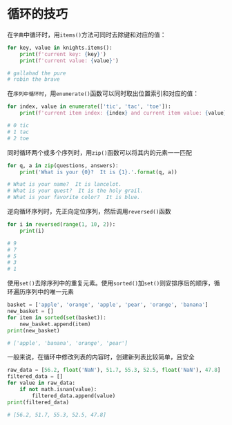 # 循环的技巧

在`字典`中循环时，用`items()`方法可同时去除键和对应的值：
```python
for key, value in knights.items():
    print(f'current key: {key}')
    print(f'current value: {value}')

# gallahad the pure
# robin the brave
```

在`序列中循环时`，用`enumerate()`函数可以同时取出位置索引和对应的值：
```python
for index, value in enumerate(['tic', 'tac', 'toe']):
    print(f'current item index: {index} and current item value: {value}')

# 0 tic
# 1 tac
# 2 toe
```

同时循环两个或多个序列时，用`zip()`函数可以将其内的元素一一匹配
```python
for q, a in zip(questions, answers): 
    print('What is your {0}?  It is {1}.'.format(q, a))

# What is your name?  It is lancelot.
# What is your quest?  It is the holy grail.
# What is your favorite color?  It is blue.
```

逆向循环序列时，先正向定位序列，然后调用`reversed()`函数
```python
for i in reversed(range(1, 10, 2)):
    print(i)

# 9
# 7
# 5
# 3
# 1
```

使用`set()`去除序列中的重复元素。使用`sorted()`加`set()`则安排序后的顺序，循环遍历序列中的唯一元素
```python
basket = ['apple', 'orange', 'apple', 'pear', 'orange', 'banana']
new_basket = []
for item in sorted(set(basket)):
    new_basket.append(item)
print(new_basket)

# ['apple', 'banana', 'orange', 'pear']
```

一般来说，在循环中修改列表的内容时，创建新列表比较简单，且安全
```python
raw_data = [56.2, float('NaN'), 51.7, 55.3, 52.5, float('NaN'), 47.8]
filtered_data = []
for value in raw_data:
    if not math.isnan(value):
        filtered_data.append(value)
print(filtered_data)

# [56.2, 51.7, 55.3, 52.5, 47.8]
```
